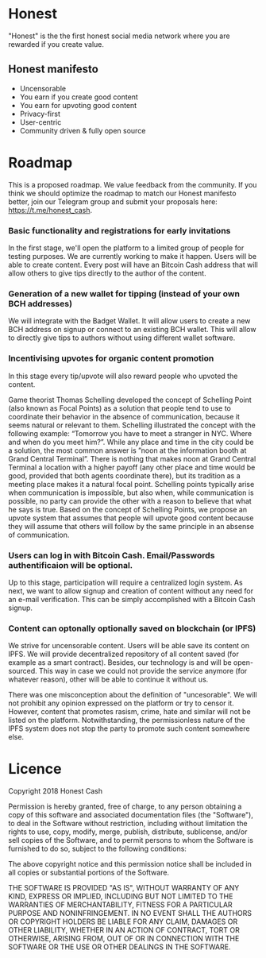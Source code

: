 # Honest
"Honest" is the the first honest social media network where you are rewarded if you create value.

## Honest manifesto
* Uncensorable 
* You earn if you create good content
* You earn for upvoting good content
* Privacy-first
* User-centric
* Community driven & fully open source

# Roadmap
This is a proposed roadmap. We value feedback from the community. If you think we should optimize the roadmap to match our Honest manifesto better, join our Telegram group and submit your proposals here: https://t.me/honest_cash.

### Basic functionality and registrations for early invitations
In the first stage, we'll open the platform to a limited group of people for testing purposes. We are currently working to make it happen. Users will be able to create content. Every post will have an Bitcoin Cash address that will allow others to give tips directly to the author of the content.

### Generation of a new wallet for tipping (instead of your own BCH addresses)
We will integrate with the Badget Wallet. It will allow users to create a new BCH address on signup or connect to an existing BCH wallet. This will allow to directly give tips to authors without using different wallet software.

### Incentivising upvotes for organic content promotion
In this stage every tip/upvote will also reward people who upvoted the content.

Game theorist Thomas Schelling developed the concept of Schelling Point (also known as Focal Points) as a solution that people tend to use to coordinate their behavior in the absence of communication, because it seems natural or relevant to them. Schelling illustrated the concept with the following example: “Tomorrow you have to meet a stranger in NYC. Where and when do you meet him?”. While any place and time in the city could be a solution, the most common answer is ”noon at the
information booth at Grand Central Terminal”. There is nothing that makes noon at Grand Central Terminal a location with a higher payoff (any other place and time would be good, provided that both agents coordinate there), but its tradition as a meeting place makes it a natural focal point. Schelling points typically arise when communication is impossible, but also when, while communication is possible, no party can provide the other with a reason to believe that what he says is true. Based on the concept of Schelling Points, we propose an upvote system that assumes that people will upvote good content because they will assume that others will follow by the same principle in an absense of communication.

### Users can log in with Bitcoin Cash. Email/Passwords authentificaion will be optional.
Up to this stage, participation will require a centralized login system. As next, we want to allow signup and creation of content without any need for an e-mail verification. This can be simply accomplished with a Bitcoin Cash signup.

### Content can optonally optionally saved on blockchain (or IPFS)
We strive for uncensorable content. Users will be able save its content on IPFS. We will provide decentralized repository of all content saved (for example as a smart contract). Besides, our technology is and will be open-sourced. This way in case we could not provide the service anymore (for whatever reason), other will be able to continue it without us.

There was one misconception about the definition of "uncesorable". We will not prohibit any opinion expressed on the platform or try to censor it. However, content that promotes rasism, crime, hate and similar will not be listed on the platform. Notwithstanding, the permissionless nature of the IPFS system does not stop the party to promote such content somewhere else.

# Licence
Copyright 2018 Honest Cash

Permission is hereby granted, free of charge, to any person obtaining a copy of this software and associated documentation files (the "Software"), to deal in the Software without restriction, including without limitation the rights to use, copy, modify, merge, publish, distribute, sublicense, and/or sell copies of the Software, and to permit persons to whom the Software is furnished to do so, subject to the following conditions:

The above copyright notice and this permission notice shall be included in all copies or substantial portions of the Software.

THE SOFTWARE IS PROVIDED "AS IS", WITHOUT WARRANTY OF ANY KIND, EXPRESS OR IMPLIED, INCLUDING BUT NOT LIMITED TO THE WARRANTIES OF MERCHANTABILITY, FITNESS FOR A PARTICULAR PURPOSE AND NONINFRINGEMENT. IN NO EVENT SHALL THE AUTHORS OR COPYRIGHT HOLDERS BE LIABLE FOR ANY CLAIM, DAMAGES OR OTHER LIABILITY, WHETHER IN AN ACTION OF CONTRACT, TORT OR OTHERWISE, ARISING FROM, OUT OF OR IN CONNECTION WITH THE SOFTWARE OR THE USE OR OTHER DEALINGS IN THE SOFTWARE.

